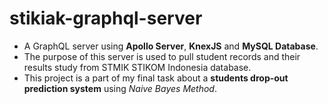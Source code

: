 # stikiak-graphql-server
- A GraphQL server using **Apollo Server**, **KnexJS** and **MySQL Database**. 
- The purpose of this server is used to pull student records and their results study from STMIK STIKOM Indonesia database.
- This project is a part of my final task about a **students drop-out prediction system**  using *Naive Bayes Method*.

